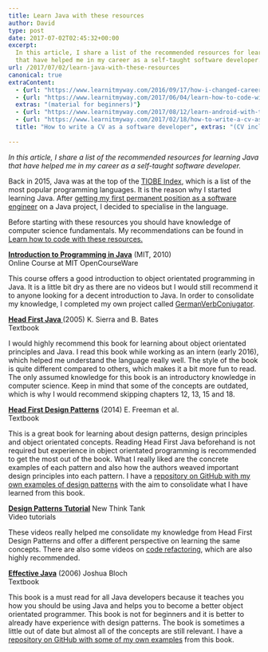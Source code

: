 ```yaml
---
title: Learn Java with these resources
author: David
type: post
date: 2017-07-02T02:45:32+00:00
excerpt: 
  In this article, I share a list of the recommended resources for learning Java 
  that have helped me in my career as a self-taught software developer.
url: /2017/07/02/learn-java-with-these-resources
canonical: true
extraContent:
  - {url: "https://www.learnitmyway.com/2016/09/17/how-i-changed-careers/", title: "How I changed careers"}
  - {url: "https://www.learnitmyway.com/2017/06/04/learn-how-to-code-with-these-resources/", title: "Learn how to code with these resources",
  extras: "(material for beginners)"}
  - {url: "https://www.learnitmyway.com/2017/08/12/learn-android-with-these-resources/", title: "Learn Android with these resources"}
  - {url: "https://www.learnitmyway.com/2017/02/18/how-to-write-a-cv-as-a-software-developer/", 
  title: "How to write a CV as a software developer", extras: "(CV included)"}
  
---
```


_In this article, I share a list of the recommended resources for learning Java
that have helped me in my career as a self-taught software developer._

<!--more-->

Back in 2015, Java was at the top of the <a href="https://www.tiobe.com/tiobe-index/" target="_blank" 
rel="noopener">TIOBE Index</a>, which is a list of the most popular programming languages.
It is the reason why I started learning Java.
After <a href="https://www.learnitmyway.com/2016/09/17/how-i-changed-careers/" target="_blank" 
rel="noopener">getting my first permanent position as a software engineer</a> on a Java project,
I decided to specialise in the language.

Before starting with these resources you should have knowledge of computer science fundamentals.
My recommendations can be found in
<a href="https://www.learnitmyway.com/2017/06/04/learn-how-to-code-with-these-resources/" target="_blank" 
rel="noopener">Learn how to code with these resources.</a>

**<a href="https://ocw.mit.edu/courses/electrical-engineering-and-computer-science/
6-092-introduction-to-programming-in-java-january-iap-2010/" target="_blank" 
rel="noopener">Introduction to Programming in Java</a>** (MIT, 2010)  
Online Course at MIT OpenCourseWare

This course offers a good introduction to object orientated programming in Java.
It is a little bit dry as there are no videos
but I would still recommend it to anyone looking for a decent introduction to Java.
In order to consolidate my knowledge,
I completed my own project called <a href="https://github.com/DeveloperDavo/GermanVerbConjugator" target="_blank" 
rel="noopener">GermanVerbConjugator</a>.

**<a href="http://www.wickedlysmart.com/head-first-java/" target="_blank" 
rel="noopener">Head First Java </a>**(2005) K. Sierra and B. Bates  
Textbook

I would highly recommend this book for learning about object orientated principles and Java.
I read this book while working as an intern (early 2016), which helped me understand the language really well.
The style of the book is quite different compared to others,
which makes it a bit more fun to read.
The only assumed knowledge for this book is an introductory knowledge in computer science.
Keep in mind that some of the concepts are outdated, which is why I would recommend skipping chapters 12, 13, 15 and 18.

**<a href="http://www.wickedlysmart.com/head-first-design-patterns/" target="_blank" 
rel="noopener">Head First Design Patterns</a>** (2014) E. Freeman et al.  
Textbook

This is a great book for learning about design patterns, design principles and object orientated concepts.
Reading Head First Java beforehand is not required
but experience in object orientated programming is recommended to get the most out of the book.
What I really liked are the concrete examples of each pattern
and also how the authors weaved important design principles into each pattern.
I have a <a href="https://github.com/DeveloperDavo/DesignPatterns" target="_blank" 
rel="noopener">repository on GitHub with my own examples of design patterns</a>
with the aim to consolidate what I have learned from this book.

**<a href="http://www.newthinktank.com/videos/design-patterns-tutorial/" target="_blank" 
rel="noopener">Design Patterns Tutorial</a>** New Think Tank  
Video tutorials

These videos really helped me consolidate my knowledge from Head First Design Patterns
and offer a different perspective on learning the same concepts.
There are also some videos on
<a href="http://www.newthinktank.com/2013/01/code-refactoring/" target="_blank" 
rel="noopener">code refactoring</a>, which are also highly recommended.

**<a href="https://www.goodreads.com/book/show/105099.Effective_Java_Programming_Language_Guide?from_search=true" 
target="_blank" rel="noopener">Effective Java</a>** (2006) Joshua Bloch  
Textbook

This book is a must read for all Java developers because it teaches you how you should be using Java
and helps you to become a better object orientated programmer.
This book is not for beginners and it is better to already have experience with design patterns.
The book is sometimes a little out of date but almost all of the concepts are still relevant.
I have a <a href="https://github.com/DeveloperDavo/EffectiveJava" target="_blank" 
rel="noopener">repository on GitHub with some of my own examples</a> from this book.
